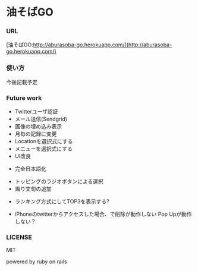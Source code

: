 油そばGO
========

### URL
[油そばGO:http://aburasoba-go.herokuapp.com/](http://aburasoba-go.herokuapp.com/)

### 使い方
今後記載予定

### Future work
* Twitterユーザ認証
* メール送信(Sendgrid)
* 画像の埋め込み表示
* 月毎の記録に変更
* Locationを選択式にする
* メニューを選択式にする
* UI改良
 - 完全日本語化
* トッピングのラジオボタンによる選択
* 煽り文句の追加
 - ランキング方式にしてTOP3を表示する?
* iPhoneのtwitterからアクセスした場合、で削除が動作しない
 Pop Upが動作しない？


### LICENSE 
MIT

powered by ruby on rails

